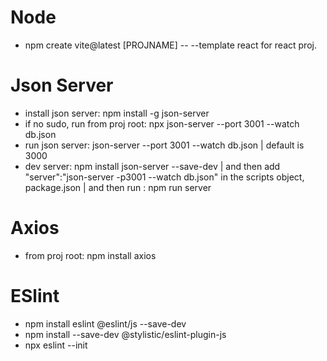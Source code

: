 # Node
- npm create vite@latest [PROJNAME] -- --template react for react proj.
# Json Server
- install json server: npm install -g json-server
- if no sudo, run from proj root: npx json-server --port 3001 --watch db.json
- run json server: json-server --port 3001 --watch db.json
| default is 3000 
- dev server: npm install json-server --save-dev
| and then add "server":"json-server -p3001 --watch db.json" in the scripts object, package.json
| and then run : npm run server
# Axios
- from proj root: npm install axios
# ESlint
- npm install eslint @eslint/js --save-dev
- npm install --save-dev @stylistic/eslint-plugin-js
- npx eslint --init
